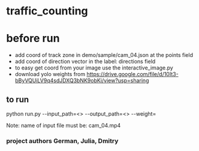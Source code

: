 # traffic_counting

# before run
- add coord of track zone in demo/sample/cam_04.json at the points field
- add coord of direction vector in the label: directions field
- to easy get coord from your image use the interactive_image.py
- download yolo weights from https://drive.google.com/file/d/10It3-bByVQUiLV9q4sdJDXQ3bNK9obKi/view?usp=sharing
## to run 
python run.py --input_path=<>  --output_path=<> --weight=<weights path>

Note: name of input file must be: cam_04.mp4


### project authors German, Julia, Dmitry

